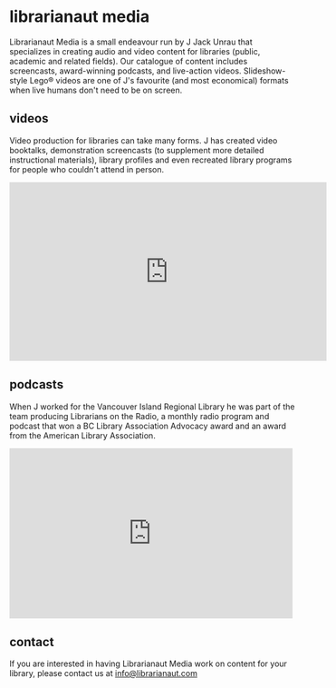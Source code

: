 # librarianaut media

Librarianaut Media is a small endeavour run by J Jack Unrau that specializes in creating audio and video content for libraries (public, academic and related fields). Our catalogue of content includes screencasts, award-winning podcasts, and live-action videos. Slideshow-style Lego® videos are one of J's favourite (and most economical) formats when live humans don't need to be on screen.

## videos

Video production for libraries can take many forms. J has created video booktalks, demonstration screencasts (to supplement more detailed instructional materials), library profiles and even recreated library programs for people who couldn't attend in person.

<iframe width="560" height="315" src="https://www.youtube-nocookie.com/embed/ZVTZbe3uwcM" frameborder="0" allow="accelerometer; autoplay; encrypted-media; gyroscope; picture-in-picture" allowfullscreen></iframe>

## podcasts

When J worked for the Vancouver Island Regional Library he was part of the team producing Librarians on the Radio, a monthly radio program and podcast that won a BC Library Association Advocacy award and an award from the American Library Association.

<iframe src="https://archive.org/embed/LotR150526&playlist=1" width="500" height="300" frameborder="0" webkitallowfullscreen="true" mozallowfullscreen="true" allowfullscreen></iframe>

## contact

If you are interested in having Librarianaut Media work on content for your library, please contact us at info@librarianaut.com
